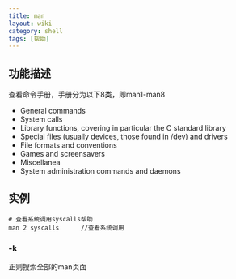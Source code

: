 ```yaml
---
title: man
layout: wiki
category: shell
tags: [帮助]
---
```


## 功能描述

查看命令手册，手册分为以下8类，即man1-man8

* General commands
* System calls
* Library functions, covering in particular the C standard library
* Special files (usually devices, those found in /dev) and drivers
* File formats and conventions
* Games and screensavers
* Miscellanea
* System administration commands and daemons

## 实例

~~~
# 查看系统调用syscalls帮助
man 2 syscalls		//查看系统调用
~~~

### -k

正则搜索全部的man页面
